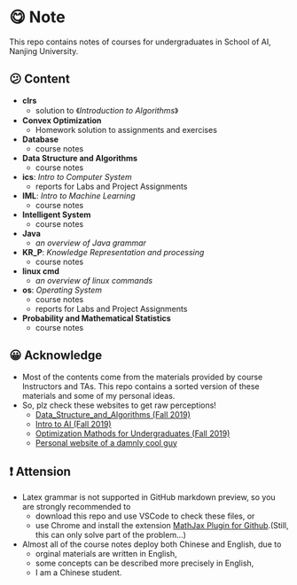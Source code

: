 # :yum: Note
This repo contains notes of courses for undergraduates in School of AI, Nanjing University.  

## :confused: Content
+ **clrs** 
  + solution to 《*Introduction to Algorithms*》
+ **Convex Optimization**
  + Homework solution to assignments and exercises
+ **Database**
  + course notes
+ **Data Structure and Algorithms**
  + course notes
+ **ics**: *Intro to Computer System*
  + reports for Labs and Project Assignments
+ **IML**: *Intro to Machine Learning*
  + course notes
+ **Intelligent System**
  + course notes
+ **Java** 
  + *an overview of Java grammar*
+ **KR_P**: *Knowledge Representation and processing*
  + course notes 
+ **linux cmd** 
  + *an overview of linux commands*
+ **os**: *Operating System*
  + course notes
  + reports for Labs and Project Assignments
+ **Probability and Mathematical Statistics**
  + course notes

## :grinning: Acknowledge
+ Most of the contents come from the materials provided by course Instructors and TAs. This repo contains a sorted version of these materials and some of my personal ideas.
+ So, plz check these websites to get raw perceptions!
  + [Data_Structure_and_Algorithms (Fall 2019)](https://chaodong.me/teaching/dsalg/2019/)
  + [Intro to AI (Fall 2019)](http://www.lamda.nju.edu.cn/introAI19/?AspxAutoDetectCookieSupport=1&tdsourcetag=s_pctim_aiomsg)
  + [Optimization Mathods for Undergraduates (Fall 2019)](http://www.lamda.nju.edu.cn/chengq/course/optfall2019.html)
  + [Personal website of a damnly cool guy](https://s974534426.github.io/)


## :exclamation: Attension
+ Latex grammar is not supported in GitHub markdown preview, so you are strongly recommended to
  + download this repo and use VSCode to check these files, or
  + use Chrome and install the extension [MathJax Plugin for Github](https://chrome.google.com/webstore/detail/mathjax-plugin-for-github/ioemnmodlmafdkllaclgeombjnmnbima/related).(Still, this can only solve part of the problem...)
+ Almost all of the course notes deploy both Chinese and English, due to
  + orginal materials are written in English, 
  + some concepts can be described more precisely in English, 
  + I am a Chinese student.
